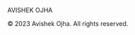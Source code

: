  AVISHEK OJHA

<footer>
        <p>&copy; 2023 Avishek Ojha. All rights reserved.</p>
    </footer>
